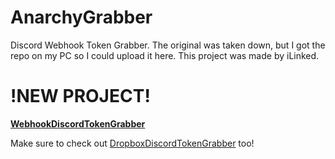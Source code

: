 # AnarchyGrabber
Discord Webhook Token Grabber.
The original was taken down, but I got the repo on my PC so I could upload it here.
This project was made by iLinked.

# !NEW PROJECT!
**[WebhookDiscordTokenGrabber](https://github.com/iklevente/WebhookDiscordTokenGrabber)**


Make sure to check out [DropboxDiscordTokenGrabber](https://github.com/iklevente/DropboxDiscordTokenGrabber) too!
